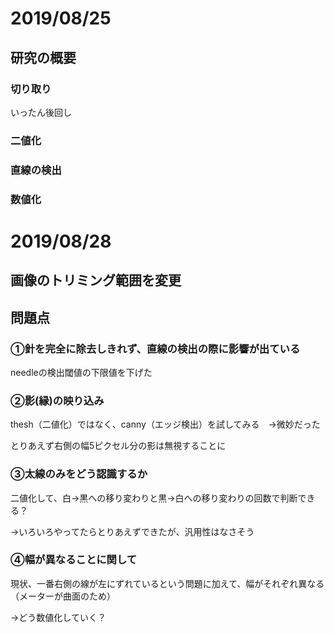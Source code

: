 # 2019/08/25

## 研究の概要

### 切り取り

いったん後回し

### 二値化

### 直線の検出

### 数値化

# 2019/08/28

## 画像のトリミング範囲を変更

## 問題点

### ①針を完全に除去しきれず、直線の検出の際に影響が出ている

needleの検出閾値の下限値を下げた

### ②影(縁)の映り込み

thesh（二値化）ではなく、canny（エッジ検出）を試してみる　→微妙だった

とりあえず右側の幅5ピクセル分の影は無視することに

### ③太線のみをどう認識するか

二値化して、白→黒への移り変わりと黒→白への移り変わりの回数で判断できる？

→いろいろやってたらとりあえずできたが、汎用性はなさそう

### ④幅が異なることに関して
現状、一番右側の線が左にずれているという問題に加えて、幅がそれぞれ異なる（メーターが曲面のため）

→どう数値化していく？